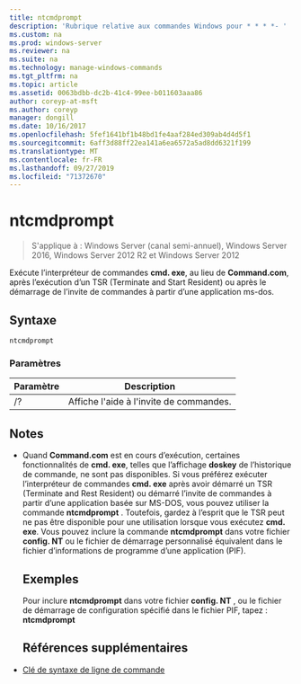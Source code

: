 ```yaml
---
title: ntcmdprompt
description: 'Rubrique relative aux commandes Windows pour * * * *- '
ms.custom: na
ms.prod: windows-server
ms.reviewer: na
ms.suite: na
ms.technology: manage-windows-commands
ms.tgt_pltfrm: na
ms.topic: article
ms.assetid: 0063bdbb-dc2b-41c4-99ee-b011603aaa86
author: coreyp-at-msft
ms.author: coreyp
manager: dongill
ms.date: 10/16/2017
ms.openlocfilehash: 5fef1641bf1b48bd1fe4aaf284ed309ab4d4d5f1
ms.sourcegitcommit: 6aff3d88ff22ea141a6ea6572a5ad8dd6321f199
ms.translationtype: MT
ms.contentlocale: fr-FR
ms.lasthandoff: 09/27/2019
ms.locfileid: "71372670"
---
```

# <a name="ntcmdprompt"></a>ntcmdprompt

>S'applique à : Windows Server (canal semi-annuel), Windows Server 2016, Windows Server 2012 R2 et Windows Server 2012

Exécute l’interpréteur de commandes **cmd. exe**, au lieu de **Command.com**, après l’exécution d’un TSR (Terminate and Start Resident) ou après le démarrage de l’invite de commandes à partir d’une application ms-dos.
## <a name="syntax"></a>Syntaxe
```
ntcmdprompt
```
### <a name="parameters"></a>Paramètres

| Paramètre |             Description              |
|-----------|--------------------------------------|
|    /?     | Affiche l'aide à l'invite de commandes. |

## <a name="remarks"></a>Notes
- Quand **Command.com** est en cours d’exécution, certaines fonctionnalités de **cmd. exe**, telles que l’affichage **doskey** de l’historique de commande, ne sont pas disponibles. Si vous préférez exécuter l’interpréteur de commandes **cmd. exe** après avoir démarré un TSR (Terminate and Rest Resident) ou démarré l’invite de commandes à partir d’une application basée sur MS-DOS, vous pouvez utiliser la commande **ntcmdprompt** . Toutefois, gardez à l’esprit que le TSR peut ne pas être disponible pour une utilisation lorsque vous exécutez **cmd. exe**. Vous pouvez inclure la commande **ntcmdprompt** dans votre fichier **config. NT** ou le fichier de démarrage personnalisé équivalent dans le fichier d’informations de programme d’une application (PIF).
  ## <a name="examples"></a>Exemples
  Pour inclure **ntcmdprompt** dans votre fichier **config. NT** , ou le fichier de démarrage de configuration spécifié dans le fichier PIF, tapez : **ntcmdprompt**
  ## <a name="additional-references"></a>Références supplémentaires
- [Clé de syntaxe de ligne de commande](command-line-syntax-key.md)

